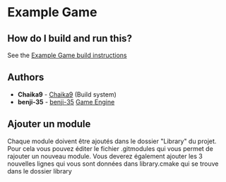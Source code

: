 # Example Game

## How do I build and run this?
See the [Example Game build instructions](Documentation/BuildInstructions.md)

## Authors
* **Chaika9** - [Chaika9](https://github.com/Chaika9) (Build system)
* **benji-35** - [benji-35](https://github.com/benji-35) [Game Engine](https://github.com/benji-35/KapEngine)

## Ajouter un module

Chaque module doivent être ajoutés dans le dossier "Library" du projet.
Pour cela vous pouvez éditer le fichier .gitmodules qui vous permet de rajouter un nouveau module.
Vous deverez également ajouter les 3 nouvelles lignes qui vous sont données dans library.cmake qui se trouve dans le dossier library


